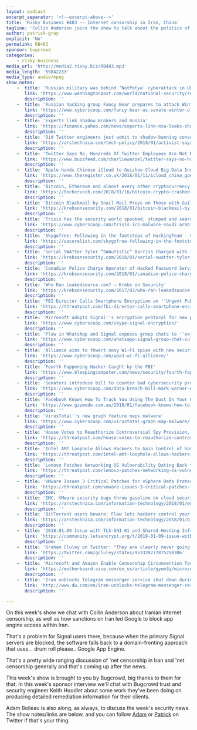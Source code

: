 ```yaml
---
layout: podcast
excerpt_separator: '<!--excerpt-above-->'
title: 'Risky Business #483 -- Internet censorship in Iran, China'
tagline: 'Collin Anderson joins the show to talk about the politics of ''net censorship...'
author: patrick-gray
explicit: 'No'
permalink: RB483
sponsor: bugcrowd
categories:
    - risky-business
media_url: 'http://media2.risky.biz/RB483.mp3'
media_length: '59842233'
media_type: audio/mpeg
show_notes:
    -  title: 'Russian military was behind ‘NotPetya’ cyberattack in Ukraine, CIA concludes - The Washington Post'
       link: 'https://www.washingtonpost.com/world/national-security/russian-military-was-behind-notpetya-cyberattack-in-ukraine-cia-concludes/2018/01/12/048d8506-f7ca-11e7-b34a-b85626af34ef_story.html?utm_term=.196cde6003f0'
       description: '' 
    -  title: 'Russian hacking group Fancy Bear prepares to attack Winter Olympics, U.S. Senate'
       link: 'https://www.cyberscoop.com/fancy-bear-us-senate-winter-olympics-trend-micro-threatconnect/'
       description: '' 
    -  title: 'Experts link Shadow Brokers and Russia'
       link: 'https://finance.yahoo.com/news/experts-link-nsa-leaks-shadow-brokers-russia-kaspersky-144840962.html'
       description: '' 
    -  title: 'Did Twitter engineers just admit to shadow-banning conservatives? Nope | Ars Technica'
       link: 'https://arstechnica.com/tech-policy/2018/01/activist-says-twitter-shadow-bans-conservatives-dont-believe-it/'
       description: '' 
    -  title: 'Twitter Says No, Hundreds Of Twitter Employees Are Not Reading Your DMs'
       link: 'https://www.buzzfeed.com/charliewarzel/twitter-says-no-hundreds-of-twitter-employees-are-not?utm_term=.brxXqnEEQq#.ijDbv5GG3v'
       description: '' 
    -  title: 'Apple hands Chinese iCloud to Guizhou-Cloud Big Data Industry • The Register'
       link: 'https://www.theregister.co.uk/2018/01/11/icloud_china_goes_to_china/'
       description: '' 
    -  title: 'Bitcoin, Ethereum and almost every other cryptocurrency is plunging | TechCrunch'
       link: 'https://techcrunch.com/2018/01/16/bitcoin-crypto-crashed-hard-part-deux/'
       description: '' 
    -  title: 'Bitcoin Blackmail by Snail Mail Preys on Those with Guilty Conscience — Krebs on Security'
       link: 'https://krebsonsecurity.com/2018/01/bitcoin-blackmail-by-snail-mail-preys-on-those-with-guilty-conscience/'
       description: '' 
    -  title: 'Trisis has the security world spooked, stumped and searching for answers'
       link: 'https://www.cyberscoop.com/trisis-ics-malware-saudi-arabia/'
       description: '' 
    -  title: 'Skygofree: Following in the footsteps of HackingTeam - Securelist'
       link: 'https://securelist.com/skygofree-following-in-the-footsteps-of-hackingteam/83603/'
       description: '' 
    -  title: 'Serial SWATter Tyler “SWAuTistic” Barriss Charged with Involuntary Manslaughter — Krebs on Security'
       link: 'https://krebsonsecurity.com/2018/01/serial-swatter-tyler-swautistic-barriss-charged-with-involuntary-manslaughter/'
       description: '' 
    -  title: 'Canadian Police Charge Operator of Hacked Password Service Leakedsource.com — Krebs on Security'
       link: 'https://krebsonsecurity.com/2018/01/canadian-police-charge-operator-of-hacked-password-service-leakedsource-com/'
       description: '' 
    -  title: 'Who Ran Leakedsource.com? — Krebs on Security'
       link: 'https://krebsonsecurity.com/2017/02/who-ran-leakedsource-com/'
       description: '' 
    -  title: 'FBI Director Calls Smartphone Encryption an ''Urgent Public Safety Issue'' | Threatpost | The first stop for security news'
       link: 'https://threatpost.com/fbi-director-calls-smartphone-encryption-an-urgent-public-safety-issue/129382/'
       description: '' 
    -  title: 'Microsoft adopts Signal''s encryption protocol for new private conversation mode'
       link: 'https://www.cyberscoop.com/skype-signal-encryption/'
       description: '' 
    -  title: 'Flaw in WhatsApp and Signal exposes group chats to ''extremely difficult'' hacks'
       link: 'https://www.cyberscoop.com/whatsapp-signal-group-chat-vulnerability/'
       description: '' 
    -  title: 'Alliance aims to thwart nosy Wi-Fi spies with new security standards'
       link: 'https://www.cyberscoop.com/wpa3-wi-fi-alliance/'
       description: '' 
    -  title: 'Fourth Fappening Hacker Caught by the FBI'
       link: 'https://www.bleepingcomputer.com/news/security/fourth-fappening-hacker-caught-by-the-fbi/'
       description: '' 
    -  title: 'Senators introduce bill to counter bad cybersecurity practices in credit reporting industry'
       link: 'https://www.cyberscoop.com/data-breach-bill-mark-warner-elizabeth-warren-equifax/'
       description: '' 
    -  title: 'Facebook Knows How To Track You Using The Dust On Your Camera Lens | Gizmodo Australia'
       link: 'https://www.gizmodo.com.au/2018/01/facebook-knows-how-to-track-you-using-the-dust-on-your-camera-lens/#ampshare=https://gizmodo.com/facebook-knows-how-to-track-you-using-the-dust-on-your-1821030620'
       description: '' 
    -  title: 'VirusTotal''s new graph feature maps malware'
       link: 'https://www.cyberscoop.com/virustotal-graph-map-malware/'
       description: '' 
    -  title: 'House Votes to Reauthorize Controversial Spy Provision, Section 702 | Threatpost | The first stop for security news'
       link: 'https://threatpost.com/house-votes-to-reauthorize-controversial-spy-provision-section-702/129392/'
       description: '' 
    -  title: 'Intel AMT Loophole Allows Hackers to Gain Control of Some PCs in Under a Minute | Threatpost | The first stop for security news'
       link: 'https://threatpost.com/intel-amt-loophole-allows-hackers-to-gain-control-of-some-pcs-in-under-a-minute/129408/'
       description: '' 
    -  title: 'Lenovo Patches Networking OS Vulnerability Dating Back to 2004 | Threatpost | The first stop for security news'
       link: 'https://threatpost.com/lenovo-patches-networking-os-vulnerability-dating-back-to-2004/129441/'
       description: '' 
    -  title: 'VMware Issues 3 Critical Patches for vSphere Data Protection | Threatpost | The first stop for security news'
       link: 'https://threatpost.com/vmware-issues-3-critical-patches-for-vsphere-data-protection/129277/'
       description: '' 
    -  title: 'EMC, VMware security bugs throw gasoline on cloud security fire | Ars Technica'
       link: 'https://arstechnica.com/information-technology/2018/01/emc-vmware-security-bugs-throw-gasoline-on-cloud-security-fire/'
       description: '' 
    -  title: 'BitTorrent users beware: Flaw lets hackers control your computer | Ars Technica'
       link: 'https://arstechnica.com/information-technology/2018/01/bittorrent-users-beware-flaw-lets-hackers-control-your-computer/'
       description: '' 
    -  title: '2018.01.09 Issue with TLS-SNI-01 and Shared Hosting Infrastructure - Incidents - Let''s Encrypt Community Support'
       link: 'https://community.letsencrypt.org/t/2018-01-09-issue-with-tls-sni-01-and-shared-hosting-infrastructure/49996'
       description: '' 
    -  title: 'Graham Cluley on Twitter: "They are clearly never going to have any problems with that Hawaiian missile alert menu ever again... https://t.co/9x5zqXRRwq"'
       link: 'https://twitter.com/gcluley/status/953328277875298306'
       description: '' 
    -  title: 'Microsoft and Amazon Enable Censorship Circumvention Tools in Iran. Why Doesn’t Google? - Motherboard'
       link: 'https://motherboard.vice.com/en_us/article/gywm3y/microsoft-and-amazon-enable-censorship-circumvention-tools-in-iran-why-doesnt-google'
       description: '' 
    -  title: 'Iran unblocks Telegram messenger service shut down during country-wide protests | News | DW | 14.01.2018'
       link: 'http://www.dw.com/en/iran-unblocks-telegram-messenger-service-shut-down-during-country-wide-protests/a-42141829'
       description: '' 

---
```

On this week's show we chat with Collin Anderson about Iranian internet censorship, as well as how sanctions on Iran led Google to block app engine access within Iran. 

That's a problem for Signal users there, because when the primary Signal servers are blocked, the software falls back to a domain-fronting approach that uses... drum roll please.. Google App Engine.

That's a pretty wide ranging discussion of 'net censorship in Iran and 'net censorship generally and that's coming up after the news.

This week's show is brought to you by Bugcrowd, big thanks to them for that. In this week's sponsor interview we'll chat with Bugcrowd trust and security engineer Keith Hoodlet about some work they've been doing on producing detailed remediation information for their clients. 

Adam Boileau is also along, as always, to discuss the week's security news. The show notes/links are below, and you can follow <a href='https://twitter.com/metlstorm'>Adam</a> or <a href='https://twitter.com/riskybusiness'>Patrick</a> on Twitter if that's your thing.
